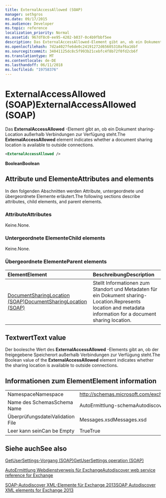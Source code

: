 ```yaml
---
title: ExternalAccessAllowed (SOAP)
manager: sethgros
ms.date: 09/17/2015
ms.audience: Developer
ms.topic: reference
localization_priority: Normal
ms.assetid: 967df8c0-ee95-4202-b037-0c4b9fbbf5ee
description: Das ExternalAccessAllowed-Element gibt an, ob ein Dokument sharing-Location außerhalb Verbindungen zur Verfügung steht.
ms.openlocfilehash: 7d2a4027fe6de0c24191272d65605310af6a16bf
ms.sourcegitcommit: 34041125dc8c5f993b21cebfc4f8b72f0fd2cb6f
ms.translationtype: MT
ms.contentlocale: de-DE
ms.lasthandoff: 06/11/2018
ms.locfileid: "19758376"
---
```

# <a name="externalaccessallowed-soap"></a><span data-ttu-id="2616a-103">ExternalAccessAllowed (SOAP)</span><span class="sxs-lookup"><span data-stu-id="2616a-103">ExternalAccessAllowed (SOAP)</span></span>

<span data-ttu-id="2616a-104">Das **ExternalAccessAllowed** -Element gibt an, ob ein Dokument sharing-Location außerhalb Verbindungen zur Verfügung steht.</span><span class="sxs-lookup"><span data-stu-id="2616a-104">The **ExternalAccessAllowed** element indicates whether a document sharing location is available to outside connections.</span></span> 
  
```XML
<ExternalAccessAllowed /> 
```

 <span data-ttu-id="2616a-105">**Boolean**</span><span class="sxs-lookup"><span data-stu-id="2616a-105">**Boolean**</span></span>
## <a name="attributes-and-elements"></a><span data-ttu-id="2616a-106">Attribute und Elemente</span><span class="sxs-lookup"><span data-stu-id="2616a-106">Attributes and elements</span></span>

<span data-ttu-id="2616a-107">In den folgenden Abschnitten werden Attribute, untergeordnete und übergeordnete Elemente erläutert.</span><span class="sxs-lookup"><span data-stu-id="2616a-107">The following sections describe attributes, child elements, and parent elements.</span></span>
  
### <a name="attributes"></a><span data-ttu-id="2616a-108">Attribute</span><span class="sxs-lookup"><span data-stu-id="2616a-108">Attributes</span></span>

<span data-ttu-id="2616a-109">Keine.</span><span class="sxs-lookup"><span data-stu-id="2616a-109">None.</span></span>
  
### <a name="child-elements"></a><span data-ttu-id="2616a-110">Untergeordnete Elemente</span><span class="sxs-lookup"><span data-stu-id="2616a-110">Child elements</span></span>

<span data-ttu-id="2616a-111">Keine.</span><span class="sxs-lookup"><span data-stu-id="2616a-111">None.</span></span>
  
### <a name="parent-elements"></a><span data-ttu-id="2616a-112">Übergeordnete Elemente</span><span class="sxs-lookup"><span data-stu-id="2616a-112">Parent elements</span></span>

|<span data-ttu-id="2616a-113">**Element**</span><span class="sxs-lookup"><span data-stu-id="2616a-113">**Element**</span></span>|<span data-ttu-id="2616a-114">**Beschreibung**</span><span class="sxs-lookup"><span data-stu-id="2616a-114">**Description**</span></span>|
|:-----|:-----|
|[<span data-ttu-id="2616a-115">DocumentSharingLocation (SOAP)</span><span class="sxs-lookup"><span data-stu-id="2616a-115">DocumentSharingLocation (SOAP)</span></span>](documentsharinglocation-soap.md) <br/> |<span data-ttu-id="2616a-116">Stellt Informationen zum Standort und Metadaten für ein Dokument sharing-Location.</span><span class="sxs-lookup"><span data-stu-id="2616a-116">Represents location and metadata information for a document sharing location.</span></span>  <br/> |
   
## <a name="text-value"></a><span data-ttu-id="2616a-117">Textwert</span><span class="sxs-lookup"><span data-stu-id="2616a-117">Text value</span></span>

<span data-ttu-id="2616a-118">Der boolesche Wert des **ExternalAccessAllowed** -Elements gibt an, ob der freigegebene Speicherort außerhalb Verbindungen zur Verfügung steht.</span><span class="sxs-lookup"><span data-stu-id="2616a-118">The Boolean value of the **ExternalAccessAllowed** element indicates whether the sharing location is available to outside connections.</span></span> 
  
## <a name="element-information"></a><span data-ttu-id="2616a-119">Informationen zum Element</span><span class="sxs-lookup"><span data-stu-id="2616a-119">Element information</span></span>

|||
|:-----|:-----|
|<span data-ttu-id="2616a-120">Namespace</span><span class="sxs-lookup"><span data-stu-id="2616a-120">Namespace</span></span>  <br/> |http://schemas.microsoft.com/exchange/2010/Autodiscover  <br/> |
|<span data-ttu-id="2616a-121">Name des Schemas</span><span class="sxs-lookup"><span data-stu-id="2616a-121">Schema Name</span></span>  <br/> |<span data-ttu-id="2616a-122">AutoErmittlung-schema</span><span class="sxs-lookup"><span data-stu-id="2616a-122">Autodiscover schema</span></span>  <br/> |
|<span data-ttu-id="2616a-123">Überprüfungsdatei</span><span class="sxs-lookup"><span data-stu-id="2616a-123">Validation File</span></span>  <br/> |<span data-ttu-id="2616a-124">Messages.xsd</span><span class="sxs-lookup"><span data-stu-id="2616a-124">Messages.xsd</span></span>  <br/> |
|<span data-ttu-id="2616a-125">Leer kann sein</span><span class="sxs-lookup"><span data-stu-id="2616a-125">Can be Empty</span></span>  <br/> |<span data-ttu-id="2616a-126">True</span><span class="sxs-lookup"><span data-stu-id="2616a-126">True</span></span>  <br/> |
   
## <a name="see-also"></a><span data-ttu-id="2616a-127">Siehe auch</span><span class="sxs-lookup"><span data-stu-id="2616a-127">See also</span></span>



[<span data-ttu-id="2616a-128">GetUserSettings-Vorgang (SOAP)</span><span class="sxs-lookup"><span data-stu-id="2616a-128">GetUserSettings operation (SOAP)</span></span>](getusersettings-operation-soap.md)


[<span data-ttu-id="2616a-129">AutoErmittlung Webdienstverweis für Exchange</span><span class="sxs-lookup"><span data-stu-id="2616a-129">Autodiscover web service reference for Exchange</span></span>](autodiscover-web-service-reference-for-exchange.md)
  
[<span data-ttu-id="2616a-130">SOAP-Autodiscover XML-Elemente für Exchange 2013</span><span class="sxs-lookup"><span data-stu-id="2616a-130">SOAP Autodiscover XML elements for Exchange 2013</span></span>](soap-autodiscover-xml-elements-for-exchange-2013.md)

